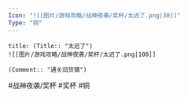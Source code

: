 ```yaml
---
Icon: "![[图片/游戏攻略/战神夜袭/奖杯/太迟了.png|30]]"
Type: "铜"
---
```

```ad-common-bronze-trophy
title: (Title:: "太迟了")
![[图片/游戏攻略/战神夜袭/奖杯/太迟了.png|100]]

(Comment:: "通关旧货镇")
```

#战神夜袭/奖杯 #奖杯 #铜

